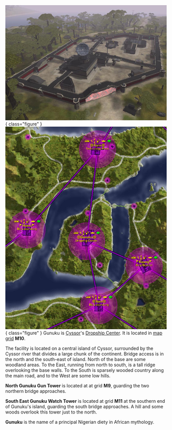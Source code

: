 ![](../images/Gunuku.jpg){ class="figure" }
![](../images/Gunuku_map.jpg){ class="figure" } Gunuku is
[Cyssor](../locations/Cyssor.md)'s
[Dropship Center](../locations/Dropship_Center.md). It is located in
[map grid](../terminology/Map_grid.md) **M10**.

The facility is located on a central island of Cyssor, surrounded by the Cyssor
river that divides a large chunk of the continent. Bridge access is in the north
and the south-east of island. North of the base are some woodland areas. To the
East, running from north to south, is a tall ridge overlooking the base walls.
To the South is sparsely wooded country along the main road, and to the West are
some low hills.

**North Gunuku Gun Tower** is located at at grid **M9**, guarding the two
northern bridge approaches.

**South East Gunuku Watch Tower** is located at grid **M11** at the southern end
of Gunuku's island, guarding the south bridge approaches. A hill and some woods
overlook this tower just to the north.

**Gunuku** is the name of a principal Nigerian diety in African mythology.


